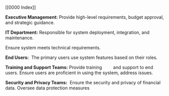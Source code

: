 [[0000 Index]]

**Executive Management:** Provide high-level requirements, budget approval, and strategic guidance.

**IT Department:** Responsible for system deployment, integration, and maintenance.

Ensure system meets technical requirements.

**End Users:**  The primary users use system features based on their roles.

**Training and Support Teams:** Provide training         and support to end users. Ensure users are proficient in using the system, address issues.

**Security and Privacy Teams:**  Ensure the security and privacy of financial data. Oversee data protection measures
